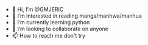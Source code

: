 - 👋 Hi, I’m @GMJERIC
- 👀 I’m interested in reading manga/manhwa/manhua
- 🌱 I’m currently learning python
- 💞️ I’m looking to collaborate on anyone
- 📫 How to reach me don't try

<!---
GMJERIC/GMJERIC is a ✨ special ✨ repository because its `README.md` (this file) appears on your GitHub profile.
You can click the Preview link to take a look at your changes.
--->
